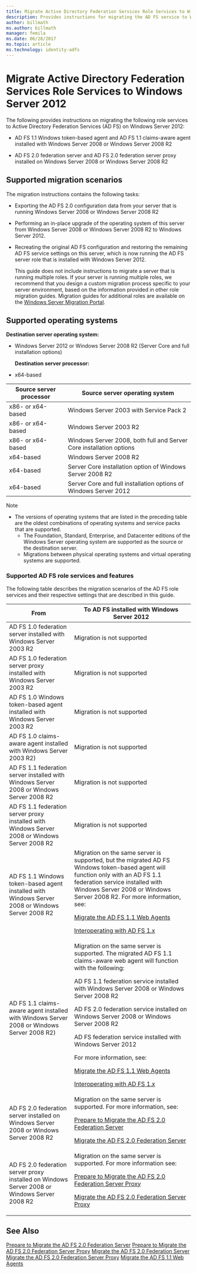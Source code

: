 ```yaml
---
title: Migrate Active Directory Federation Services Role Services to Windows Server 2012
description: Provides instructions for migrating the AD FS service to Windows Server 2012.
author: billmath
ms.author: billmath
manager: femila
ms.date: 06/28/2017
ms.topic: article
ms.technology: identity-adfs
---
```


# Migrate Active Directory Federation Services Role Services to Windows Server 2012

The following provides instructions on migrating the following role services to Active Directory Federation Services (AD FS) on Windows Server 2012:

-   AD FS 1.1 Windows token-based agent and AD FS 1.1 claims-aware agent installed with Windows Server 2008 or Windows Server 2008 R2

-   AD FS 2.0 federation server and AD FS 2.0 federation server proxy installed on Windows Server 2008 or Windows Server 2008 R2

## Supported migration scenarios
 The migration instructions contains the following tasks:

- Exporting the AD FS 2.0 configuration data from your server that is running Windows Server 2008 or Windows Server 2008 R2

- Performing an in-place upgrade of the operating system of this server from Windows Server 2008 or Windows Server 2008 R2 to Windows Server 2012.

- Recreating the original AD FS configuration and restoring the remaining AD FS service settings on this server, which is now running the AD FS server role that is installed with Windows Server 2012.

  This guide does not include instructions to migrate a server that is running multiple roles. If your server is running multiple roles, we recommend that you design a custom migration process specific to your server environment, based on the information provided in other role migration guides. Migration guides for additional roles are available on the [Windows Server Migration Portal](https://go.microsoft.com/fwlink/?LinkId=247608).

## Supported operating systems
 **Destination server operating system:**


- Windows Server 2012 or Windows Server 2008 R2 (Server Core and full installation options)

  **Destination server processor:**


- x64-based

|Source server processor|Source server operating system|
|-----|-----|
|x86- or x64-based|Windows Server 2003 with Service Pack 2|
|x86- or x64-based|Windows Server 2003 R2|
|x86- or x64-based|Windows Server 2008, both full and Server Core installation options|
|x64-based|Windows Server 2008 R2|
|x64-based|Server Core installation option of Windows Server 2008 R2|
|x64-based|Server Core and full installation options of Windows Server 2012|

> [!NOTE]
> - The versions of operating systems that are listed in the preceding table are the oldest combinations of operating systems and service packs that are supported.
>   -   The Foundation, Standard, Enterprise, and Datacenter editions of the Windows Server operating system are supported as the source or the destination server.
>   -   Migrations between physical operating systems and virtual operating systems are supported.

### Supported AD FS role services and features
 The following table describes the migration scenarios of the AD FS role services and their respective settings that are described in this guide.

|From|To AD FS installed with Windows Server 2012|
|----------|-----|
|AD FS 1.0 federation server installed with Windows Server 2003 R2|Migration is not supported|
|AD FS 1.0 federation server proxy installed with Windows Server 2003 R2|Migration is not supported|
|AD FS 1.0 Windows token-based agent installed with Windows Server 2003 R2|Migration is not supported|
|AD FS 1.0 claims-aware agent installed with Windows Server 2003 R2)|Migration is not supported|
|AD FS 1.1 federation server installed with Windows Server 2008 or Windows Server 2008 R2|Migration is not supported|
|AD FS 1.1 federation server proxy installed with Windows Server 2008 or Windows Server 2008 R2|Migration is not supported|
|AD FS 1.1 Windows token-based agent installed with Windows Server 2008 or Windows Server 2008 R2|Migration on the same server is supported, but the migrated AD FS Windows token-based agent will function only with an AD FS 1.1 federation service installed with Windows Server 2008 or Windows Server 2008 R2. For more information, see:<p> [Migrate the AD FS 1.1 Web Agents](migrate-the-ad-fs-web-agent.md)<p> [Interoperating with AD FS 1.x](Interoperating-with-AD-FS-1.x.md)|
|AD FS 1.1 claims-aware agent installed with Windows Server 2008 or Windows Server 2008 R2)|Migration on the same server is supported. The migrated AD FS 1.1 claims-aware web agent will function with the following:<p> AD FS 1.1 federation service installed with Windows Server 2008 or Windows Server 2008 R2<p> AD FS 2.0 federation service installed on Windows Server 2008 or Windows Server 2008 R2<p> AD FS federation service installed with Windows Server 2012<p> For more information, see:<p> [Migrate the AD FS 1.1 Web Agents](migrate-the-ad-fs-web-agent.md)<p> [Interoperating with AD FS 1.x](Interoperating-with-AD-FS-1.x.md)|
|AD FS 2.0 federation server installed on Windows Server 2008 or Windows Server 2008 R2|Migration on the same server is supported. For more information, see:<p> [Prepare to Migrate the AD FS 2.0 Federation Server](prepare-to-migrate-ad-fs-fed-server.md)<p> [Migrate the AD FS 2.0 Federation Server](migrate-the-ad-fs-fed-server.md)|
|AD FS 2.0 federation server proxy installed on Windows Server 2008 or Windows Server 2008 R2|Migration on the same server is supported.  For more information see:<p> [Prepare to Migrate the AD FS 2.0 Federation Server Proxy](prepare-to-migrate-ad-fs-fed-proxy.md)<p> [Migrate the AD FS 2.0 Federation Server Proxy](migrate-the-ad-fs-2-fed-server-proxy.md)|

## See Also
 [Prepare to Migrate the AD FS 2.0 Federation Server](prepare-to-migrate-ad-fs-fed-server.md)
 [Prepare to Migrate the AD FS 2.0 Federation Server Proxy](prepare-to-migrate-ad-fs-fed-proxy.md)
 [Migrate the AD FS 2.0 Federation Server](migrate-the-ad-fs-fed-server.md)
 [Migrate the AD FS 2.0 Federation Server Proxy](migrate-the-ad-fs-2-fed-server-proxy.md)
 [Migrate the AD FS 1.1 Web Agents](migrate-the-ad-fs-web-agent.md)